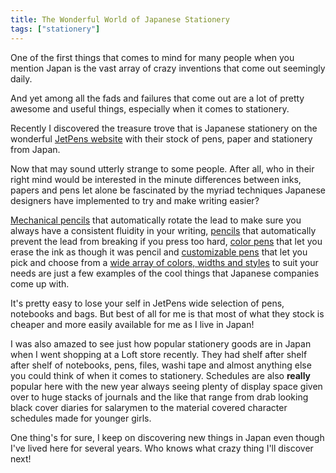 ```yaml
---
title: The Wonderful World of Japanese Stationery
tags: ["stationery"]
---
```

One of the first things that comes to mind for many people when you mention Japan is the vast array of crazy inventions that come out seemingly daily.

And yet among all the fads and failures that come out are a lot of pretty awesome and useful things, especially when it comes to stationery.

Recently I discovered the treasure trove that is Japanese stationery on the wonderful [JetPens website][1] with their stock of pens, paper and stationery from Japan.

Now that may sound utterly strange to some people. After all, who in their right mind would be interested in the minute differences between inks, papers and pens let alone be fascinated by the myriad techniques Japanese designers have implemented to try and make writing easier?

[Mechanical pencils][2] that automatically rotate the lead to make sure you always have a consistent fluidity in your writing, [pencils][3] that automatically prevent the lead from breaking if you press too hard, [color pens][4] that let you erase the ink as though it was pencil and [customizable pens][5] that let you pick and choose from a [wide array of colors, widths and styles][6] to suit your needs are just a few examples of the cool things that Japanese companies come up with.

It's pretty easy to lose your self in JetPens wide selection of pens, notebooks and bags. But best of all for me is that most of what they stock is cheaper and more easily available for me as I live in Japan!

I was also amazed to see just how popular stationery goods are in Japan when I went shopping at a Loft store recently. They had shelf after shelf after shelf of notebooks, pens, files, washi tape and almost anything else you could think of when it comes to stationery. Schedules are also **really** popular here with the new year always seeing plenty of display space given over to huge stacks of journals and the like that range from drab looking black cover diaries for salarymen to the material covered character schedules made for younger girls.

One thing's for sure, I keep on discovering new things in Japan even though I've lived here for several years. Who knows what crazy thing I'll discover next!

 [1]: http://www.jetpens.com
 [2]: http://www.jetpens.com/Uni-Kuru-Toga-Roulette-Model-Auto-Lead-Rotation-Mechanical-Pencil-0.5-mm-Silver-Body/pd/6548
 [3]: http://www.jetpens.com/Zebra-DelGuard-Mechanical-Pencil-0.5-mm-Black/pd/13429
 [4]: http://www.jetpens.com/Pilot-FriXion-Color-Pencil-Like-Erasable-Gel-Ink-Pen-0.7-mm-12-Color-Set/pd/3687
 [5]: http://www.jetpens.com/Zebra-Sharbo-X-LT3-Pen-Body-Component-Black/pd/5637
 [6]: http://www.jetpens.com/Zebra-Sharbo-X-LT3-Pen-Body-Component-Black/pd/5637/refills